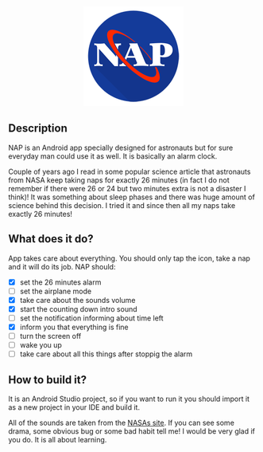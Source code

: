 <p align="center">
<img src="https://raw.githubusercontent.com/franpog859/NAP/master/nap_logo_200_README.png">
</p>

## Description

NAP is an Android app specially designed for astronauts but for sure everyday man could use it as well. It is basically an alarm clock. 

Couple of years ago I read in some popular science article that astronauts from NASA keep taking naps for exactly 26 minutes (in fact I do not remember if there were 26 or 24 but two minutes extra is not a disaster I think)! It was something about sleep phases and there was huge amount of science behind this decision. I tried it and since then all my naps take exactly 26 minutes!

## What does it do?

App takes care about everything. You should only tap the icon, take a nap and it will do its job. NAP should:
- [x] set the 26 minutes alarm
- [ ] set the airplane mode
- [x] take care about the sounds volume
- [x] start the counting down intro sound
- [ ] set the notification informing about time left
- [x] inform you that everything is fine
- [ ] turn the screen off
- [ ] wake you up
- [ ] take care about all this things after stoppig the alarm

## How to build it?

It is an Android Studio project, so if you want to run it you should import it as a new project in your IDE and build it.

All of the sounds are taken from the [NASAs site](https://www.nasa.gov/connect/sounds/index.html). If you can see some drama, some obvious bug or some bad habit tell me! I would be very glad if you do. It is all about learning.
